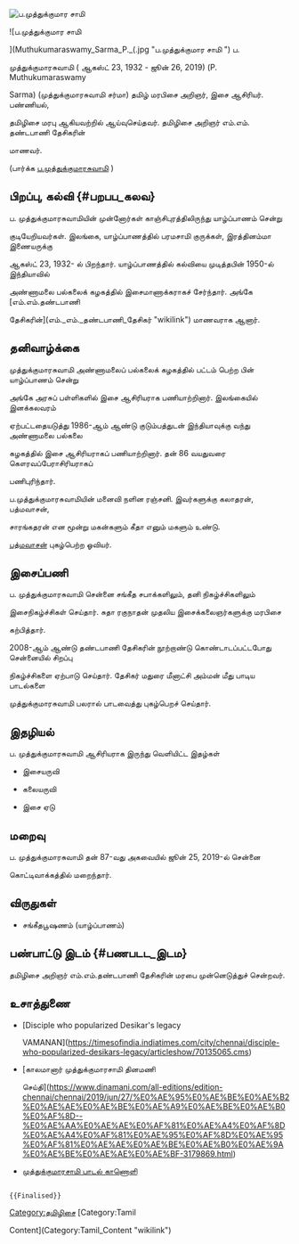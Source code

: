 ![ப.முத்துக்குமார சாமி ](ப.முத்துக்குமார_சாமி1.png "ப.முத்துக்குமார சாமி ")
![ப.முத்துக்குமார சாமி
](Muthukumaraswamy_Sarma_P._(.jpg "ப.முத்துக்குமார சாமி ") ப.
முத்துக்குமாரசுவாமி ( ஆகஸ்ட் 23, 1932 - ஜூன் 26, 2019) (P. Muthukumaraswamy
Sarma) (முத்துக்குமாரசுவாமி சர்மா) தமிழ் மரபிசை அறிஞர், இசை ஆசிரியர். பண்ணியல்,
தமிழிசை மரபு ஆகியவற்றில் ஆய்வுசெய்தவர். தமிழிசை அறிஞர் எம்.எம். தண்டபாணி தேசிகரின்
மாணவர்.

(பார்க்க [ப.முத்துக்குமாரசுவாமி](ப.முத்துக்குமாரசுவாமி "wikilink") )

## பிறப்பு, கல்வி {#பறபப_கலவ}

ப. முத்துக்குமாரசுவாமியின் முன்னோர்கள் காஞ்சிபுரத்திலிருந்து யாழ்ப்பாணம் சென்று
குடியேறியவர்கள். இலங்கை, யாழ்ப்பாணத்தில் பரமசாமி குருக்கள், இரத்தினம்மா இணையருக்கு
ஆகஸ்ட் 23, 1932- ல் பிறந்தார். யாழ்ப்பாணத்தில் கல்வியை முடித்தபின் 1950-ல் இந்தியாவில்
அண்ணாமலை பல்கலைக் கழகத்தில் இசைமாணாக்கராகச் சேர்ந்தார். அங்கே [எம்.எம்.தண்டபாணி
தேசிகரின்](எம்._எம்._தண்டபாணி_தேசிகர் "wikilink") மாணவராக ஆனார்.

## தனிவாழ்க்கை

முத்துக்குமாரசுவாமி அண்ணாமலைப் பல்கலைக் கழகத்தில் பட்டம் பெற்ற பின் யாழ்ப்பாணம் சென்று
அங்கே அரசுப் பள்ளிகளில் இசை ஆசிரியராக பணியாற்றினார். இலங்கையில் இனக்கலவரம்
ஏற்பட்டதையடுத்து 1986-ஆம் ஆண்டு குடும்பத்துடன் இந்தியாவுக்கு வந்து அண்ணாமலை பல்கலை
கழகத்தில் இசை ஆசிரியராகப் பணியாற்றினார். தன் 86 வயதுவரை கௌரவப்பேராசிரியராகப்
பணிபுரிந்தார்.

ப.முத்துக்குமாரசுவாமியின் மனைவி நளின ரஞ்சனி. இவர்களுக்கு கலாதரன், பத்மவாசன்,
சாரங்கதரன் என மூன்று மகன்களும் கீதா எனும் மகளும் உண்டு.
[பத்மவாசன்](பத்மவாசன் "wikilink") புகழ்பெற்ற ஓவியர்.

## இசைப்பணி

ப. முத்துக்குமாரசுவாமி சென்னை சங்கீத சபாக்களிலும், தனி நிகழ்ச்சிகளிலும்
இசைநிகழ்ச்சிகள் செய்தார். சுதா ரகுநாதன் முதலிய இசைக்கலைஞர்களுக்கு மரபிசை
கற்பித்தார்.

2008-ஆம் ஆண்டு தண்டபாணி தேசிகரின் நூற்றாண்டு கொண்டாடப்பட்டபோது சென்னையில் சிறப்பு
நிகழ்ச்சிகளை ஏற்பாடு செய்தார். தேசிகர் மதுரை மீனாட்சி அம்மன் மீது பாடிய பாடல்களை
முத்துக்குமாரசுவாமி பலரால் பாடவைத்து புகழ்பெறச் செய்தார்.

## இதழியல்

ப. முத்துக்குமாரசுவாமி ஆசிரியராக இருந்து வெளியிட்ட இதழ்கள்

-   இசையருவி
-   கலையருவி
-   இசை ஏடு

## மறைவு

ப. முத்துக்குமாரசுவாமி தன் 87-வது அகவையில் ஜூன் 25, 2019-ல் சென்னை
கொட்டிவாக்கத்தில் மறைந்தார்.

## விருதுகள்

-   சங்கீதபூஷணம் (யாழ்ப்பாணம்)

## பண்பாட்டு இடம் {#பணபடட_இடம}

தமிழிசை அறிஞர் எம்.எம்.தண்டபாணி தேசிகரின் மரபை முன்னெடுத்துச் சென்றவர்.

## உசாத்துணை

-   [Disciple who popularized Desikar's legacy
    VAMANAN](https://timesofindia.indiatimes.com/city/chennai/disciple-who-popularized-desikars-legacy/articleshow/70135065.cms)
-   [காலமானார் முத்துக்குமாரசாமி தினமணி
    செய்தி](https://www.dinamani.com/all-editions/edition-chennai/chennai/2019/jun/27/%E0%AE%95%E0%AE%BE%E0%AE%B2%E0%AE%AE%E0%AE%BE%E0%AE%A9%E0%AE%BE%E0%AE%B0%E0%AF%8D--%E0%AE%AA%E0%AE%AE%E0%AF%81%E0%AE%A4%E0%AF%8D%E0%AE%A4%E0%AF%81%E0%AE%95%E0%AF%8D%E0%AE%95%E0%AF%81%E0%AE%AE%E0%AE%BE%E0%AE%B0%E0%AE%9A%E0%AE%BE%E0%AE%AE%E0%AE%BF-3179869.html)
-   [முத்துக்குமாரசாமி பாடல் காணொளி](https://youtu.be/07Nwl4PITVI)

```{=mediawiki}
{{Finalised}}
```
[Category:தமிழிசை](Category:தமிழிசை "wikilink") [Category:Tamil
Content](Category:Tamil_Content "wikilink")
